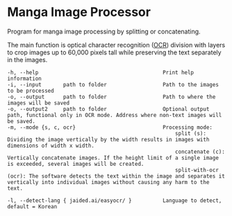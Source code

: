 # Manga Image Processor

Program for manga image processing by splitting or concatenating. 

The main function is optical character recognition ([OCR](jaided.ai/easyocr/)) division with layers to crop images up to 60,000 pixels tall while preserving the text separately in the images.

````
-h, --help                                        Print help information
-i, --input       path to folder                  Path to the images to be processed
-o, --output      path to folder                  Path to where the images will be saved
-o, --output2     path to folder                  Optional output path, functional only in OCR mode. Address where non-text images will be saved.
-m, --mode {s, c, ocr}                            Processing mode: 
                                                      split (s): Dividing the image vertically by the width results in images with dimensions of width x width.
                                                      concatenate (c): Vertically concatenate images. If the height limit of a single image is exceeded, several images will be created.
                                                      split-with-ocr (ocr): The software detects the text within the image and separates it vertically into individual images without causing any harm to the text.

-l, --detect-lang { jaided.ai/easyocr/ }          Language to detect, default = Korean

````

